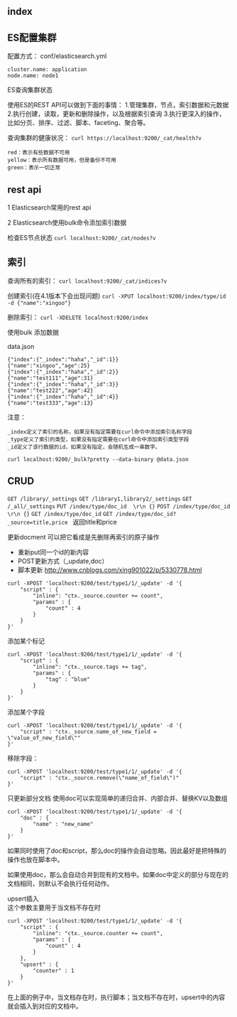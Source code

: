 ## index





## ES配置集群
配置方式：
conf/elasticsearch.yml
```
cluster.name: application
node.name: node1

```
ES查询集群状态

使用ES的REST API可以做到下面的事情：
1.管理集群，节点，索引数据和元数据
2.执行创建，读取，更新和删除操作，以及根据索引查询
3.执行更深入的操作，比如分页、排序、过滤、脚本、faceting、聚合等。

查询集群的健康状况：
`curl https://localhost:9200/_cat/health?v`
```
red：表示有些数据不可用
yellow：表示所有数据可用，但是备份不可用
green：表示一切正常
```

## rest api
1 Elasticsearch常用的rest api

2 Elasticsearch使用bulk命令添加索引数据

检查ES节点状态
`curl localhost:9200/_cat/nodes?v`


## 索引

查询所有的索引：
`curl localhost:9200/_cat/indices?v`

创建索引(在4.1版本下会出现问题)
`curl -XPUT localhost:9200/index/type/id -d {"name":"xingoo"}`

删除索引：
`curl -XDELETE localhost:9200/index`

使用bulk 添加数据

data.json
```
{"index":{"_index":"haha","_id":1}}
{"name":"xingoo","age":25}
{"index":{"_index":"haha","_id":2}}
{"name":"test111","age":31}
{"index":{"_index":"haha","_id":3}}
{"name":"test222","age":42}
{"index":{"_index":"haha","_id":4}}
{"name":"test333","age":13}
```

注意：
```
_index定义了索引的名称，如果没有指定需要在curl命令中添加索引名称字段
_type定义了索引的类型，如果没有指定需要在curl命令中添加索引类型字段
_id定义了该行数据的id，如果没有指定，会随机生成一串数字。
```

`curl localhost:9200/_bulk?pretty --data-binary @data.json`


## CRUD

`GET /library/_settings`
`GET /library1,library2/_settings`
`GET /_all/_settings`
`PUT /index/type/doc_id  \r\n {}`
`POST /index/type/doc_id \r\n {}`
`GET /index/type/doc_id`
`GET /index/type/doc_id?_source=title,price `   返回title和price

更新docment
可以把它看成是先删除再索引的原子操作
-	重新put同一个id的新内容
-	POST更新方式（_update,doc）
-	脚本更新 http://www.cnblogs.com/xing901022/p/5330778.html
```
curl -XPOST 'localhost:9200/test/type1/1/_update' -d '{
    "script" : {
        "inline": "ctx._source.counter += count",
        "params" : {
            "count" : 4
        }
    }
}'
```
添加某个标记
```
curl -XPOST 'localhost:9200/test/type1/1/_update' -d '{
    "script" : {
        "inline": "ctx._source.tags += tag",
        "params" : {
            "tag" : "blue"
        }
    }
}'
```
添加某个字段
```
curl -XPOST 'localhost:9200/test/type1/1/_update' -d '{
    "script" : "ctx._source.name_of_new_field = \"value_of_new_field\""
}'
```

移除字段：
```
curl -XPOST 'localhost:9200/test/type1/1/_update' -d '{
    "script" : "ctx._source.remove(\"name_of_field\")"
}'
```
只更新部分文档	
使用doc可以实现简单的递归合并、内部合并、替换KV以及数组
```
curl -XPOST 'localhost:9200/test/type1/1/_update' -d '{
    "doc" : {
        "name" : "new_name"
    }
}'
```
如果同时使用了doc和script，那么doc的操作会自动忽略。因此最好是把特殊的操作也放在脚本中。

如果使用doc，那么会自动合并到现有的文档中。如果doc中定义的部分与现在的文档相同，则默认不会执行任何动作。

upsert插入	
这个参数主要用于当文档不存在时
```
curl -XPOST 'localhost:9200/test/type1/1/_update' -d '{
    "script" : {
        "inline": "ctx._source.counter += count",
        "params" : {
            "count" : 4
        }
    },
    "upsert" : {
        "counter" : 1
    }
}'
```
在上面的例子中，当文档存在时，执行脚本；当文档不存在时，upsert中的内容就会插入到对应的文档中。




## 





